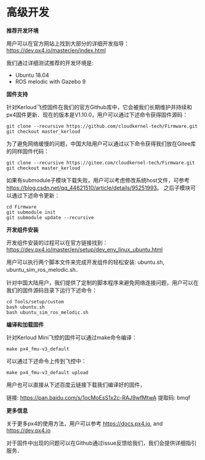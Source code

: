 # 高级开发

**推荐开发环境**

用户可以在官方网站上找到大部分的详细开发指导：
 <https://dev.px4.io/master/en/index.html>

我们通过详细测试推荐的开发环境是:

- Ubuntu 18.04
- ROS melodic with Gazebo 9

**固件支持**

针对Kerloud飞控固件在我们的官方Github库中，它会被我们长期维护并持续和px4固件更新．现在的版本是V1.10.0，用户可以通过下述命令获得固件源码：

    git clone --recursive https://github.com/cloudkernel-tech/Firmware.git
    git checkout master_kerloud

为了避免网络缓慢的问题，中国大陆用户可以通过以下命令获得我们放在Gitee库的同样固件代码：

    git clone --recursive https://gitee.com/cloudkernel-tech/Firmware.git
    git checkout master_kerloud

如果有submodule子模块下载失败，用户可以考虑修改系统host文件，可参考<https://blog.csdn.net/qq_44621510/article/details/95251993>。
之后子模块可以通过下述命令更新：

    cd Firmware
    git submodule init
    git submodule update --recursive

**开发组件安装**

开发组件安装的过程可以在官方链接找到：
<https://dev.px4.io/master/en/setup/dev_env_linux_ubuntu.html>

用户可以执行两个脚本文件来完成开发组件的轻松安装: ubuntu.sh, ubuntu_sim_ros_melodic.sh．

针对中国大陆用户，我们提供了定制的脚本程序来避免网络连接问题，用户可以在我们的固件源码目录下运行下述命令：

    cd Tools/setup/custom
    bash ubuntu.sh
    bash ubuntu_sim_ros_melodic.sh

**编译和加载固件**

针对Kerloud Mini飞控的固件可以通过make命令编译：

    make px4_fmu-v3_default

可以通过下述命令上传到飞控中：

    make px4_fmu-v3_default upload

用户也可以直接从下述百度云链接下载我们编译好的固件，

链接: <https://pan.baidu.com/s/1ocMoEsS1x2c-RAJ9wfMtwA> 提取码: bmqf

**更多信息**

关于更多px4的使用方法，用户可以参考
<https://docs.px4.io>, and <https://dev.px4.io>

对于固件中出现的问题可以在Github通过issue反馈给我们，我们会提供详细指引服务．




